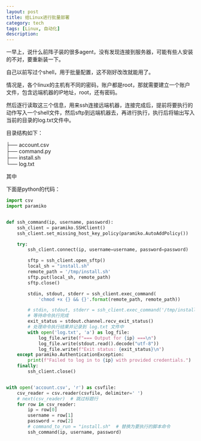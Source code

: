 ```yaml
---
layout: post
title: 给Linux进行批量部署
category: tech
tags: [Linux, 自动化]
description:
---
```


一早上，说什么前阵子装的很多agent，没有发现连接到服务器，可能有些人安装的不对，要重新装一下。

自己以前写过个shell，用于批量配置，这不刚好改改就能用了。

情况是，各个linux的主机有不同的密码，账户都是root，那就需要建立一个账户文件，包含远端机器的IP地址，root，还有密码。

然后逐行读取这三个信息，用来ssh连接远端机器，连接完成后，提前将要执行的动作写入一个shell文件，然后sftp到远端机器去，再进行执行，执行后将输出写入当前的目录的log.txt文件中。

目录结构如下：

├── account.csv  
├── command.py  
├── install.sh  
└── log.txt

其中

下面是python的代码：

```python
import csv
import paramiko


def ssh_command(ip, username, password):
    ssh_client = paramiko.SSHClient()
    ssh_client.set_missing_host_key_policy(paramiko.AutoAddPolicy())

    try:
        ssh_client.connect(ip, username=username, password=password)

        sftp = ssh_client.open_sftp()
        local_sh = "install.sh"
        remote_path = '/tmp/install.sh'
        sftp.put(local_sh, remote_path)
        sftp.close()

        stdin, stdout, stderr = ssh_client.exec_command(
            'chmod +x {} && {}'.format(remote_path, remote_path))

        # stdin, stdout, stderr = ssh_client.exec_command('/tmp/install.sh')
        # 等待命令执行完成
        exit_status = stdout.channel.recv_exit_status()
        # 处理命令执行结果并记录到 log.txt 文件中
        with open('log.txt', 'a') as log_file:
            log_file.write(f"=== Output for {ip} ===\n")
            log_file.write(stdout.read().decode("utf-8"))
            log_file.write(f"Exit status: {exit_status}\n")
    except paramiko.AuthenticationException:
        print(f"Failed to log in to {ip} with provided credentials.")
    finally:
        ssh_client.close()


with open('account.csv', 'r') as csvfile:
    csv_reader = csv.reader(csvfile, delimiter=' ')
    # next(csv_reader)  # 跳过标题行
    for row in csv_reader:
        ip = row[0]
        username = row[1]
        password = row[2]
        # command_to_run = "install.sh"  # 替换为要执行的脚本命令
        ssh_command(ip, username, password)
```